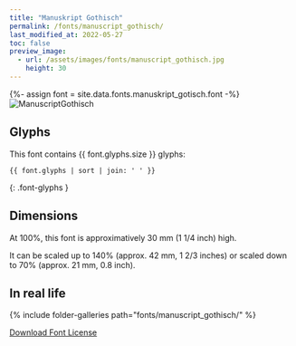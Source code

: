 ```yaml
---
title: "Manuskript Gothisch"
permalink: /fonts/manuscript_gothisch/
last_modified_at: 2022-05-27
toc: false
preview_image:
  - url: /assets/images/fonts/manuscript_gothisch.jpg
    height: 30
---
```

{%- assign font = site.data.fonts.manuskript_gotisch.font -%}
![ManuscriptGothisch](/assets/images/fonts/manuscript_gothisch.jpg)

## Glyphs

This font contains  {{ font.glyphs.size }} glyphs:

```
{{ font.glyphs | sort | join: ' ' }}
```
{: .font-glyphs }

## Dimensions

At 100%, this font is approximatively 30 mm (1 1/4 inch) high.

It can be scaled up to 140% (approx. 42 mm, 1 2/3  inches) or scaled down to  70% (approx.  21 mm, 0.8 inch).

## In real life

{% include folder-galleries path="fonts/manuscript_gothisch/" %}

[Download Font License](https://github.com/inkstitch/inkstitch/tree/main/fonts/manuskript_gotisch/LICENSE)

